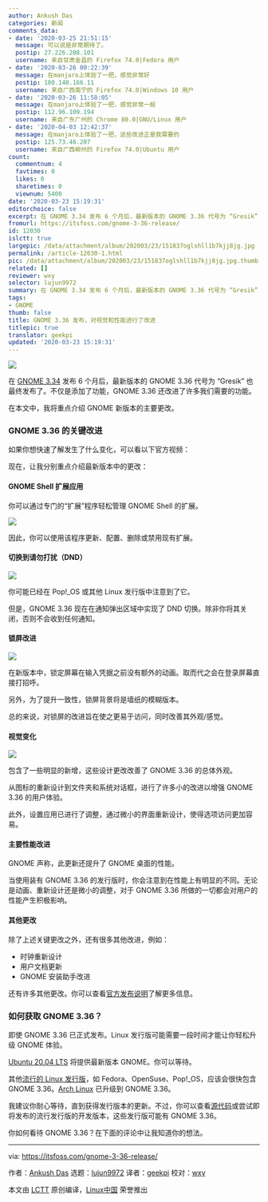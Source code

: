 ```yaml
---
author: Ankush Das
categories: 新闻
comments_data:
- date: '2020-03-25 21:51:15'
  message: 可以说是非常期待了。
  postip: 27.226.208.101
  username: 来自甘肃金昌的 Firefox 74.0|Fedora 用户
- date: '2020-03-26 00:22:39'
  message: 在manjaro上体验了一把，感觉非常好
  postip: 180.140.166.11
  username: 来自广西南宁的 Firefox 74.0|Windows 10 用户
- date: '2020-03-26 11:58:05'
  message: 在manjaro上体验了一把，感觉非常一般
  postip: 112.96.109.194
  username: 来自广东广州的 Chrome 80.0|GNU/Linux 用户
- date: '2020-04-03 12:42:37'
  message: 在manjaro上体验了一把，这些改进正是我需要的
  postip: 125.73.46.207
  username: 来自广西柳州的 Firefox 74.0|Ubuntu 用户
count:
  commentnum: 4
  favtimes: 0
  likes: 0
  sharetimes: 0
  viewnum: 5400
date: '2020-03-23 15:19:31'
editorchoice: false
excerpt: 在 GNOME 3.34 发布 6 个月后，最新版本的 GNOME 3.36 代号为 “Gresik” 也最终发布了。
fromurl: https://itsfoss.com/gnome-3-36-release/
id: 12030
islctt: true
largepic: /data/attachment/album/202003/23/151837oglshll1b7kjj8jg.jpg
permalink: /article-12030-1.html
pic: /data/attachment/album/202003/23/151837oglshll1b7kjj8jg.jpg.thumb.jpg
related: []
reviewer: wxy
selector: lujun9972
summary: 在 GNOME 3.34 发布 6 个月后，最新版本的 GNOME 3.36 代号为 “Gresik” 也最终发布了。
tags:
- GNOME
thumb: false
title: GNOME 3.36 发布，对视觉和性能进行了改进
titlepic: true
translator: geekpi
updated: '2020-03-23 15:19:31'
---
```


![](/data/attachment/album/202003/23/151837oglshll1b7kjj8jg.jpg)


在 [GNOME 3.34](https://itsfoss.com/gnome-3-34-release/) 发布 6 个月后，最新版本的 GNOME 3.36 代号为 “Gresik” 也最终发布了。不仅是添加了功能，GNOME 3.36 还改进了许多我们需要的功能。


在本文中，我将重点介绍 GNOME 新版本的主要更改。


### GNOME 3.36 的关键改进


如果你想快速了解发生了什么变化，可以看以下官方视频：






现在，让我分别重点介绍最新版本中的更改：


#### GNOME Shell 扩展应用


你可以通过专门的“扩展”程序轻松管理 GNOME Shell 的扩展。


![](/data/attachment/album/202003/23/151934xux1uqxs7m733uuo.jpg)


因此，你可以使用该程序更新、配置、删除或禁用现有扩展。


#### 切换到请勿打扰（DND）


![](/data/attachment/album/202003/23/151938q3g8mbi1ibj8jrrt.jpg)


你可能已经在 Pop!\_OS 或其他 Linux 发行版中注意到了它。


但是，GNOME 3.36 现在在通知弹出区域中实现了 DND 切换。除非你将其关闭，否则不会收到任何通知。


#### 锁屏改进


![](/data/attachment/album/202003/23/151938ebsswpmi2y2gpss1.jpg)


在新版本中，锁定屏幕在输入凭据之前没有额外的动画。取而代之会在登录屏幕直接打招呼。


另外，为了提升一致性，锁屏背景将是墙纸的模糊版本。


总的来说，对锁屏的改进旨在使之更易于访问，同时改善其外观/感觉。


#### 视觉变化


![](/data/attachment/album/202003/23/151939ms921s3b3ez233p1.jpg)


包含了一些明显的新增，这些设计更改改善了 GNOME 3.36 的总体外观。


从图标的重新设计到文件夹和系统对话框，进行了许多小的改进以增强 GNOME 3.36 的用户体验。


此外，设置应用已进行了调整，通过微小的界面重新设计，使得选项访问更加容易。


#### 主要性能改进


GNOME 声称，此更新还提升了 GNOME 桌面的性能。


当使用装有 GNOME 3.36 的发行版时，你会注意到在性能上有明显的不同。无论是动画、重新设计还是微小的调整，对于 GNOME 3.36 所做的一切都会对用户的性能产生积极影响。


#### 其他更改


除了上述关键更改之外，还有很多其他改进，例如：


* 时钟重新设计
* 用户文档更新
* GNOME 安装助手改进


还有许多其他更改。你可以查看[官方发布说明](https://help.gnome.org/misc/release-notes/3.36/)了解更多信息。


### 如何获取 GNOME 3.36？


即使 GNOME 3.36 已正式发布。Linux 发行版可能需要一段时间才能让你轻松升级 GNOME 体验。


[Ubuntu 20.04 LTS](https://itsfoss.com/ubuntu-20-04-release-features/) 将提供最新版本 GNOME。你可以等待。


其他[流行的 Linux 发行版](https://itsfoss.com/best-linux-distributions/)，如 Fedora、OpenSuse、Pop!\_OS，应该会很快包含 GNOME 3.36。[Arch Linux](https://www.archlinux.org/) 已升级到 GNOME 3.36。


我建议你耐心等待，直到获得发行版本的更新。不过，你可以查看[源代码](https://gitlab.gnome.org/GNOME)或尝试即将发布的流行发行版的开发版本，这些发行版可能有 GNOME 3.36。


你如何看待 GNOME 3.36？在下面的评论中让我知道你的想法。




---


via: <https://itsfoss.com/gnome-3-36-release/>


作者：[Ankush Das](https://itsfoss.com/author/ankush/) 选题：[lujun9972](https://github.com/lujun9972) 译者：[geekpi](https://github.com/geekpi) 校对：[wxy](https://github.com/wxy)


本文由 [LCTT](https://github.com/LCTT/TranslateProject) 原创编译，[Linux中国](https://linux.cn/) 荣誉推出